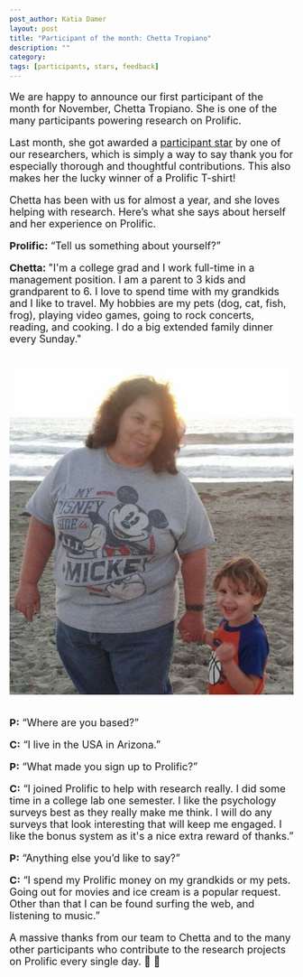 ```yaml
---
post_author: Katia Damer
layout: post
title: "Participant of the month: Chetta Tropiano"
description: ""
category: 
tags: [participants, stars, feedback]
---
```

<p></p>

<font size="+1">
<p>
We are happy to announce our first participant of the month for November, Chetta Tropiano. She is one of the many participants powering research on Prolific. 
<p>
Last month, she got awarded a  <a href="http://blog.prolificacademic.co.uk/2017/10/26/feedback-and-stars">participant star</a> by one of our researchers, which is simply a way to say thank you for especially thorough and thoughtful contributions. This also makes her the lucky winner of a Prolific T-shirt!
<p>


<p>
Chetta has been with us for almost a year, and she loves helping with research. Here’s what she says about herself and her experience on Prolific.
<p>

<b>Prolific:</b> “Tell us something about yourself?”
<p>
<b>Chetta: </b> "I'm a college grad and I work full-time in a management position. I am a parent to 3 kids and grandparent to 6. I love to spend time with my grandkids and I like to travel. My hobbies are my pets (dog, cat, fish, frog), playing video games, going to rock concerts, reading, and cooking. I do a big extended family dinner every Sunday."

<div class="row">
	<div class="col-md-12">
 		<img class="img-responsive col-md-14" style="display: block;margin-left: auto;margin-right: auto;margin-top:40px;margin-bottom:15px;" src="/assets/img/chetta.png">
	 </div>
</div>

<p><br>
<b>P:</b> “Where are you based?”
<p>
<b>C:</b> “I live in the USA in Arizona.”
<p>
<b>P:</b>  “What made you sign up to Prolific?”
<p>
<b>C:</b> “I joined Prolific to help with research really. I did some time in a college lab one semester. I like the psychology surveys best as they really make me think. I will do any surveys that look interesting that will keep me engaged. I like the bonus system as it's a nice extra reward of thanks.”
<p>
<b>P:</b>  “Anything else you’d like to say?”
<p>
<b>C:</b> “I spend my Prolific money on my grandkids or my pets. Going out for movies and ice cream is a popular request. Other than that I can be found surfing the web, and listening to music.”

<p>

A massive thanks from our team to Chetta and to the many other participants who contribute to the research projects on Prolific every single day. 🙂 🙌 

